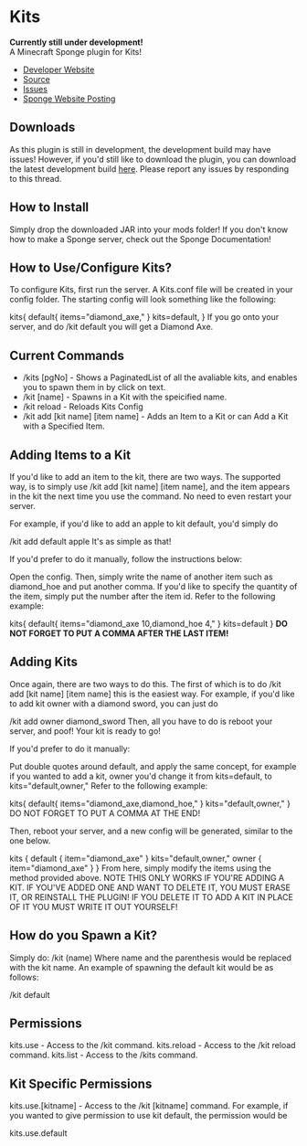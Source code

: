 Kits
=============
**Currently still under development!**  
A Minecraft Sponge plugin for Kits!

* [Developer Website]
* [Source]
* [Issues]
* [Sponge Website Posting]

## Downloads

As this plugin is still in development, the development build may have issues! However, if you'd still like to download the plugin, you can download the latest development build [here]. Please report any issues by responding to this thread.

## How to Install

Simply drop the downloaded JAR into your mods folder! If you don't know how to make a Sponge server, check out the Sponge Documentation!

## How to Use/Configure Kits?
To configure Kits, first run the server. A Kits.conf file will be created in your config folder. The starting config will look something like the following:

kits{
  default{
    items="diamond_axe,"
  }
kits=default,
}
If you go onto your server, and do /kit default you will get a Diamond Axe.

## Current Commands

* /kits [pgNo] - Shows a PaginatedList of all the avaliable kits, and enables you to spawn them in by click on text.
* /kit [name] - Spawns in a Kit with the speicified name.
* /kit reload - Reloads Kits Config
* /kit add [kit name] [item name] - Adds an Item to a Kit or can Add a Kit with a Specified Item.

## Adding Items to a Kit

If you'd like to add an item to the kit, there are two ways. The supported way, is to simply use /kit add [kit name] [item name], and the item appears in the kit the next time you use the command. No need to even restart your server.

For example, if you'd like to add an apple to kit default, you'd simply do

/kit add default apple
It's as simple as that!

If you'd prefer to do it manually, follow the instructions below:

Open the config. Then, simply write the name of another item such as diamond_hoe and put another comma. If you'd like to specify the quantity of the item, simply put the number after the item id. Refer to the following example:

kits{
      default{
        items="diamond_axe 10,diamond_hoe 4,"
      }
    kits=default
}
__DO NOT FORGET TO PUT A COMMA AFTER THE LAST ITEM!__

## Adding Kits

Once again, there are two ways to do this. The first of which is to do /kit add [kit name] [item name] this is the easiest way. For example, if you'd like to add kit owner with a diamond sword, you can just do

/kit add owner diamond_sword
Then, all you have to do is reboot your server, and poof! Your kit is ready to go!

If you'd prefer to do it manually:

Put double quotes around default, and apply the same concept, for example if you wanted to add a kit, owner you'd change it from kits=default, to kits="default,owner," Refer to the following example:

 kits{
         default{
            items="diamond_axe,diamond_hoe,"
          }
        kits="default,owner,"
    }
DO NOT FORGET TO PUT A COMMA AT THE END!

Then, reboot your server, and a new config will be generated, similar to the one below.

kits {
    default {
        item="diamond_axe"
    }
    kits="default,owner,"
    owner {
        item="diamond_axe"
    }
}
From here, simply modify the items using the method provided above. NOTE THIS ONLY WORKS IF YOU'RE ADDING A KIT. IF YOU'VE ADDED ONE AND WANT TO DELETE IT, YOU MUST ERASE IT, OR REINSTALL THE PLUGIN! IF YOU DELETE IT TO ADD A KIT IN PLACE OF IT YOU MUST WRITE IT OUT YOURSELF!

## How do you Spawn a Kit?

Simply do:
/kit (name)
Where name and the parenthesis would be replaced with the kit name. An example of spawning the default kit would be as follows:

/kit default

## Permissions

kits.use - Access to the /kit command.
kits.reload - Access to the /kit reload command.
kits.list - Access to the /kits command.

## Kit Specific Permissions

kits.use.[kitname] - Access to the /kit [kitname] command.
For example, if you wanted to give permission to use kit default, the permission would be

kits.use.default

[Developer Website]: http://negafinity.com
[Issues]: https://github.com/hsyyid/Kits/issues
[Sponge Website Posting]: https://forums.spongepowered.org/t/kits-v0-1/7099
[Source]: https://github.com/hsyyid/Kits/tree/master/src/main/java/io/github/hsyyid
[here]: http://www.mediafire.com/download/lvum35nnsebi8l0/Kits-0.1.jar